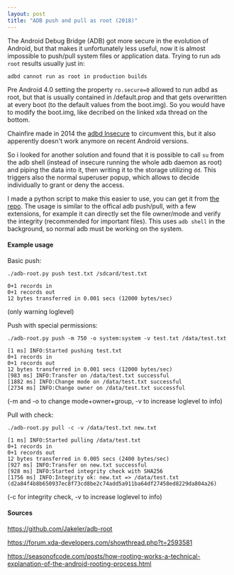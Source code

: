 ```yaml
---
layout: post
title: "ADB push and pull as root (2018)"
---
```

The Android Debug Bridge (ADB) got more secure in the evolution of Android, but that makes it unfortunately less useful, now it is almost impossible to push/pull system files or application data.
Trying to run `adb root` results usually just in:
```
adbd cannot run as root in production builds
```
Pre Android 4.0 setting the property `ro.secure=0` allowed to run adbd as root, but that is usually contained in /default.prop and that gets overwritten at every boot (to the default values from the boot.img). So you would have to modify the boot.img, like decribed on the linked xda thread on the bottom.

Chainfire made in 2014 the [adbd Insecure](https://play.google.com/store/apps/details?id=eu.chainfire.adbd) to circumvent this, but it also apperently doesn't work anymore on recent Android versions.

So i looked for another solution and found that it is possible to call `su` from the adb shell (instead of insecure running the whole adb daemon as root) and piping the data into it, then writing it to the storage utilizing `dd`. This triggers also the normal superuser popup, which allows to decide individually to grant or deny the access.

I made a python script to make this easier to use, you can get it from [the repo](https://github.com/Jakeler/adb-root). The usage is similar to the offical adb push/pull, with a few extensions, for example it can directly set the file owner/mode and verify the integrity (recommended for important files). This uses `adb shell` in the background, so normal adb must be working on the system.

#### Example usage
Basic push:
```
./adb-root.py push test.txt /sdcard/test.txt
```
```
0+1 records in
0+1 records out
12 bytes transferred in 0.001 secs (12000 bytes/sec)
```
(only warning loglevel)


Push with special permissions:
```
./adb-root.py push -m 750 -o system:system -v test.txt /data/test.txt
```
```
[1 ms] INFO:Started pushing test.txt
0+1 records in
0+1 records out
12 bytes transferred in 0.001 secs (12000 bytes/sec)
[983 ms] INFO:Transfer on /data/test.txt successful
[1882 ms] INFO:Change mode on /data/test.txt successful
[2734 ms] INFO:Change owner on /data/test.txt successful
```
(-m and -o to change mode+owner+group, -v to increase loglevel to info)


Pull with check:
```
./adb-root.py pull -c -v /data/test.txt new.txt
```
```
[1 ms] INFO:Started pulling /data/test.txt
0+1 records in
0+1 records out
12 bytes transferred in 0.005 secs (2400 bytes/sec)
[927 ms] INFO:Transfer on new.txt successful
[928 ms] INFO:Started integrity check with SHA256
[1756 ms] INFO:Integrity ok: new.txt => /data/test.txt (d2a84f4b8b650937ec8f73cd8be2c74add5a911ba64df27458ed8229da804a26)
```
(-c for integrity check, -v to increase loglevel to info)

#### Sources
<https://github.com/Jakeler/adb-root>

<https://forum.xda-developers.com/showthread.php?t=2593581>

<https://seasonofcode.com/posts/how-rooting-works-a-technical-explanation-of-the-android-rooting-process.html>
